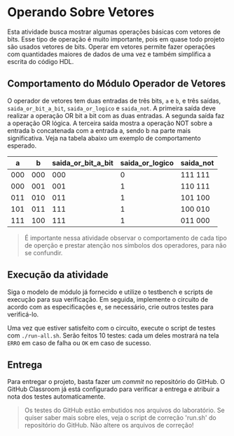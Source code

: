 # Operando Sobre Vetores

Esta atividade busca mostrar algumas operações básicas com vetores de bits. Esse tipo de operação é muito importante, pois em quase todo projeto são usados vetores de bits. Operar em vetores permite fazer operações com quantidades maiores de dados de uma vez e também simplifica a escrita do código HDL.

## Comportamento do Módulo Operador de Vetores

O operador de vetores tem duas entradas de três bits, `a` e `b`, e três saídas, `saida_or_bit_a_bit`, `saida_or_logico` e `saida_not`. A primeira saída deve realizar a operação OR bit a bit com as duas entradas. A segunda saída faz a operação OR lógica. A terceira saída mostra a operação NOT sobre a entrada b concatenada com a entrada a, sendo b na parte mais significativa. Veja na tabela abaixo um exemplo de comportamento esperado.

|   a   |   b   | saida_or_bit_a_bit | saida_or_logico |  saida_not  |
|-------|-------|--------------------|-----------------|-------------|
|  000  |  000  |   000   |   0   | 111 111 |
|  000  |  001  |   001   |   1   | 110 111 |
|  011  |  010  |   011   |   1   | 101 100 |
|  101  |  011  |   111   |   1   | 100 010 |
|  111  |  100  |   111   |   1   | 011 000 |

> É importante nessa atividade observar o comportamento de cada tipo de operção e prestar atenção nos símbolos dos operadores, para não se confundir.

## Execução da atividade

Siga o modelo de módulo já fornecido e utilize o testbench e scripts de execução para sua verificação. Em seguida, implemente o circuito de acordo com as especificações e, se necessário, crie outros testes para verificá-lo.

Uma vez que estiver satisfeito com o circuito, execute o script de testes com `./run-all.sh`. Serão feitos 10 testes: cada um deles mostrará na tela `ERRO` em caso de falha ou `OK` em caso de sucesso.

## Entrega

Para entregar o projeto, basta fazer um *commit* no repositório do GitHub. O GitHub Classroom já está configurado para verificar a entrega e atribuir a nota dos testes automaticamente.

> Os testes do GitHub estão embutidos nos arquivos do laboratório. Se quiser saber mais sobre eles, veja o script de correção 'run.sh' do repositório do GitHub. Não altere os arquivos de correção!
